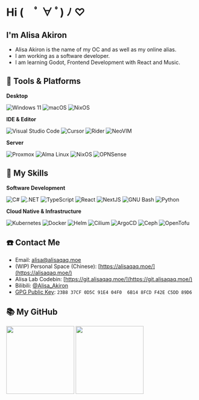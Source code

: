 # Hi (　ﾟ ∀ ﾟ) ﾉ ♡

## I'm **Alisa Akiron**

- Alisa Akiron is the name of my OC and as well as my online alias.
- I am working as a software developer.
- I am learning Godot, Frontend Development with React and Music.

## 🚉 **Tools & Platforms**

**Desktop**

![Windows 11](https://img.shields.io/badge/-Windows%2011-0078d6?style=flat-square)
![macOS](https://img.shields.io/badge/-macOS-000000?style=flat-square&logo=apple&logoColor=fff)
![NixOS](https://img.shields.io/badge/-NixOS-5277C3?style=flat-square&logo=nixos&logoColor=fff)

**IDE & Editor**

![Visual Studio Code](https://img.shields.io/badge/-Visual%20Studio%20Code-007ACC?style=flat-square)
![Cursor](https://img.shields.io/badge/-Cursor-000000?style=flat-square)
![Rider](https://img.shields.io/badge/-Rider-000000?style=flat-square&logo=rider&logoColor=fff)
![NeoVIM](https://img.shields.io/badge/-NeoVim-649047?style=flat-square&logo=neovim&logoColor=fff)

**Server**

![Proxmox](https://img.shields.io/badge/-Proxmox-E57000?style=flat-square&logo=proxmox&logoColor=fff)
![Alma Linux](https://img.shields.io/badge/-AlmaLinux-000000?style=flat-square&logo=almalinux&logoColor=fff)
![NixOS](https://img.shields.io/badge/-NixOS-5277C3?style=flat-square&logo=nixos&logoColor=fff)
![OPNSense](https://img.shields.io/badge/-OPNSense-D94F00?style=flat-square&logo=opnsense&logoColor=fff)

## 🌟 **My Skills**

**Software Development**

![C#](https://img.shields.io/badge/-C%23-239120?style=flat-square&logo=csharp&logoColor=fff)
![.NET](https://img.shields.io/badge/-.NET-512BD4?style=flat-square&logo=.net&logoColor=fff)
![TypeScript](https://img.shields.io/badge/-TypeScript-3178C6?style=flat-square&logo=typescript&logoColor=fff)
![React](https://img.shields.io/badge/-React-45B8D8?style=flat-square&logo=react&logoColor=fff)
![NextJS](https://img.shields.io/badge/-NextJS-000000?style=flat-square&logo=nextdotjs&logoColor=fff)
![GNU Bash](https://img.shields.io/badge/-Bash-4EAA25?style=flat-square&logo=gnubash&logoColor=fff)
![Python](https://img.shields.io/badge/-Python-3776AB?style=flat-square&logo=python&logoColor=fff)

**Cloud Native & Infrastructure**

![Kubernetes](https://img.shields.io/badge/-Kubernetes-326CE5?style=flat-square&logo=kubernetes&logoColor=fff)
![Docker](https://img.shields.io/badge/-Docker-2496ED?style=flat-square&logo=docker&logoColor=fff)
![Helm](https://img.shields.io/badge/-Helm-0F1689?style=flat-square&logo=helm&logoColor=fff)
![Cilium](https://img.shields.io/badge/-Cilium-F8C517?style=flat-square&logo=cilium&logoColor=fff)
![ArgoCD](https://img.shields.io/badge/-ArgoCD-EF7B4D?style=flat-square&logo=argo&logoColor=fff)
![Ceph](https://img.shields.io/badge/-Ceph-EF5C55?style=flat-square&logo=ceph&logoColor=fff)
![OpenTofu](https://img.shields.io/badge/-OpenTofu-FFDA18?style=flat-square&logo=opentofu&logoColor=fff)

## ☎️ **Contact Me**

- Email: <a href="mailto:alisa@alisaqaq.moe">alisa@alisaqaq.moe</a>
- (WIP) Personal Space (Chinese): [https://alisaqaq.moe/](https://alisaqaq.moe/) 
- Alisa Lab Codebin: [https://git.alisaqaq.moe/](https://git.alisaqaq.moe/)
- Bilibili: [@Alisa_Akiron](https://space.bilibili.com/5627849)
- [GPG Public Key](pgp_keys.asc): `23B8 37CF 0D5C 91E4 04F0  6B14 8FCD F42E C5DD 89D6`

## 📚 **My GitHub**

<picture>
  <source
    srcset="https://github-readme-stats.vercel.app/api?username=AlisaAkiron&show_icons=true&count_private=true&theme=dark"
    media="(prefers-color-scheme: dark)"
  />
  <source
    srcset="https://github-readme-stats.vercel.app/api?username=AlisaAkiron&show_icons=true&count_private=true"
    media="(prefers-color-scheme: light), (prefers-color-scheme: no-preference)"
  />
  <img height="180em" src="https://github-readme-stats.vercel.app/api?username=AlisaAkiron&show_icons=true&count_private=true" />
</picture>

<picture>
  <source
    srcset="https://github-readme-stats.vercel.app/api/top-langs/?username=AlisaAkiron&langs_count=8&exclude_repo=PLCSmartLock&layout=compact&theme=dark"
    media="(prefers-color-scheme: dark)"
  />
  <source
    srcset="https://github-readme-stats.vercel.app/api/top-langs/?username=AlisaAkiron&langs_count=8&exclude_repo=PLCSmartLock&layout=compact"
    media="(prefers-color-scheme: light), (prefers-color-scheme: no-preference)"
  />
  <img height="180em" src="https://github-readme-stats.vercel.app/api/top-langs/?username=AlisaAkiron&langs_count=8&exclude_repo=PLCSmartLock&layout=compact" />
</picture>
